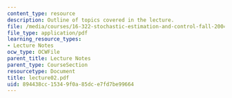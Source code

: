 ```yaml
---
content_type: resource
description: Outline of topics covered in the lecture.
file: /media/courses/16-322-stochastic-estimation-and-control-fall-2004/894438cc15349f0a85dce7fd7be99664_lecture02.pdf
file_type: application/pdf
learning_resource_types:
- Lecture Notes
ocw_type: OCWFile
parent_title: Lecture Notes
parent_type: CourseSection
resourcetype: Document
title: lecture02.pdf
uid: 894438cc-1534-9f0a-85dc-e7fd7be99664
---
```

